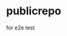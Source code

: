 # publicrepo
for e2e test

































































































































































































































































































































































































































































































































































































































































































































































































































































































































































































































































































































































































































































































































































































































































































































































































































































































































































































































































































































































































































































































